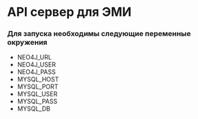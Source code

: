 # API сервер для ЭМИ

### Для запуска необходимы следующие переменные окружения

- NEO4J_URL
- NEO4J_USER
- NEO4J_PASS
- MYSQL_HOST
- MYSQL_PORT
- MYSQL_USER
- MYSQL_PASS
- MYSQL_DB

